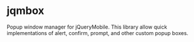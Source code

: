 jqmbox
======

Popup window manager for jQueryMobile. This library allow quick implementations of alert, confirm, prompt, and other custom popup boxes.
